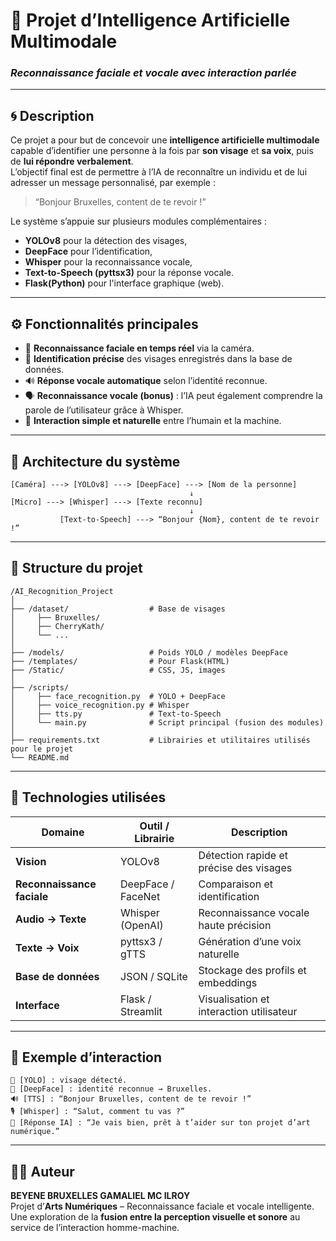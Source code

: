 
# 🧠 Projet d’Intelligence Artificielle Multimodale  
### *Reconnaissance faciale et vocale avec interaction parlée*

---

## 🌀 Description
Ce projet a pour but de concevoir une **intelligence artificielle multimodale** capable d’identifier une personne à la fois par **son visage** et **sa voix**, puis de **lui répondre verbalement**.  
L’objectif final est de permettre à l’IA de reconnaître un individu et de lui adresser un message personnalisé, par exemple :  

> “Bonjour Bruxelles, content de te revoir !”

Le système s’appuie sur plusieurs modules complémentaires :  
- **YOLOv8** pour la détection des visages,  
- **DeepFace** pour l’identification,  
- **Whisper** pour la reconnaissance vocale,  
- **Text-to-Speech (pyttsx3)** pour la réponse vocale.
- **Flask(Python)** pour l'interface graphique (web).  


---

## ⚙️ Fonctionnalités principales
- 🎯 **Reconnaissance faciale en temps réel** via la caméra.  
- 🧬 **Identification précise** des visages enregistrés dans la base de données.  
- 🔊 **Réponse vocale automatique** selon l’identité reconnue.  
- 🗣️ **Reconnaissance vocale (bonus)** : l’IA peut également comprendre la parole de l’utilisateur grâce à Whisper.  
- 💬 **Interaction simple et naturelle** entre l’humain et la machine.

---

## 🧩 Architecture du système

```
[Caméra] ---> [YOLOv8] ---> [DeepFace] ---> [Nom de la personne]
                                        ↓
[Micro] ---> [Whisper] ---> [Texte reconnu]
                                        ↓
           [Text-to-Speech] ---> “Bonjour {Nom}, content de te revoir !”
```

---

## 📁 Structure du projet

```
/AI_Recognition_Project
│
├── /dataset/                  # Base de visages
│     ├── Bruxelles/
│     ├── CherryKath/
│     └── ...
│
├── /models/                   # Poids YOLO / modèles DeepFace
├── /templates/                # Pour Flask(HTML)
├── /Static/                   # CSS, JS, images
│
├── /scripts/
│     ├── face_recognition.py  # YOLO + DeepFace
│     ├── voice_recognition.py # Whisper
│     ├── tts.py               # Text-to-Speech
│     └── main.py              # Script principal (fusion des modules)
│
├── requirements.txt           # Librairies et utilitaires utilisés pour le projet
└── README.md
```

---

## 🧠 Technologies utilisées

| Domaine | Outil / Librairie | Description |
|----------|------------------|--------------|
| **Vision** | YOLOv8 | Détection rapide et précise des visages |
| **Reconnaissance faciale** | DeepFace / FaceNet | Comparaison et identification |
| **Audio → Texte** | Whisper (OpenAI) | Reconnaissance vocale haute précision |
| **Texte → Voix** | pyttsx3 / gTTS | Génération d’une voix naturelle |
| **Base de données** | JSON / SQLite | Stockage des profils et embeddings |
| **Interface** | Flask / Streamlit | Visualisation et interaction utilisateur |

---

## 💬 Exemple d’interaction

```
🧠 [YOLO] : visage détecté.
🧬 [DeepFace] : identité reconnue → Bruxelles.
🔊 [TTS] : “Bonjour Bruxelles, content de te revoir !”
🎙️ [Whisper] : “Salut, comment tu vas ?”
🧠 [Réponse IA] : “Je vais bien, prêt à t’aider sur ton projet d’art numérique.”
```

---

## 🧑‍💻 Auteur
**BEYENE BRUXELLES GAMALIEL MC ILROY**  
Projet d’**Arts Numériques** – Reconnaissance faciale et vocale intelligente.  
Une exploration de la **fusion entre la perception visuelle et sonore** au service de l’interaction homme-machine.
